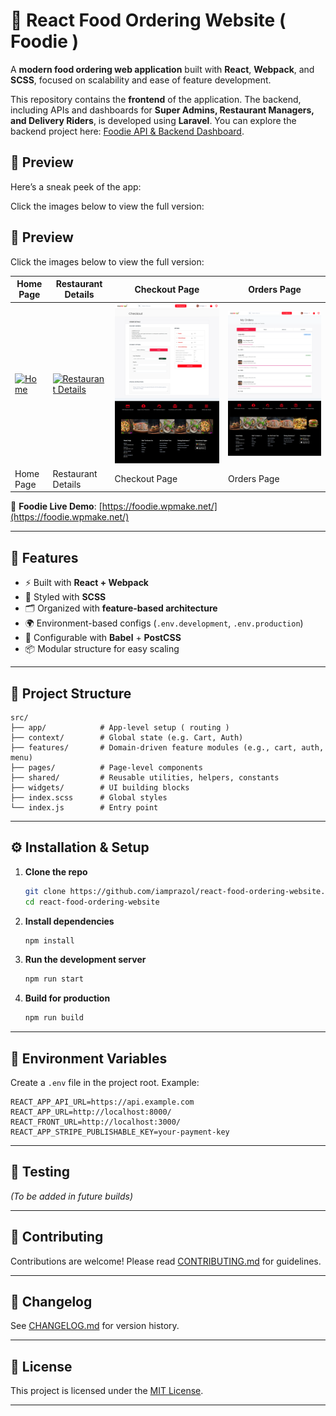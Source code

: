 # 🍔 React Food Ordering Website ( Foodie )

A **modern food ordering web application** built with **React**, **Webpack**, and **SCSS**, focused on scalability and ease of feature development.

This repository contains the **frontend** of the application. The backend, including APIs and dashboards for **Super Admins, Restaurant Managers, and Delivery Riders**, is developed using **Laravel**. You can explore the backend project here: [Foodie API & Backend Dashboard](https://github.com/iamprazol/Food-Ordering-System-Api).


## 📸 Preview

Here’s a sneak peek of the app:

Click the images below to view the full version:
## 📸 Preview

Click the images below to view the full version:

| Home Page | Restaurant Details | Checkout Page | Orders Page |
|-----------|------------------|---------------|------------|
| [![Home](./public/home-page.png)](./public/home-page.png) | <a href="./public/restaurant-details.png"><img src="./public/restaurant-details.png" width="1000px" alt="Restaurant Details" /></a> | [![Checkout](./public/checkout.png)](./public/checkout.png) | [![Orders](./public/orders.png)](./public/orders.png) |
| Home Page | Restaurant Details | Checkout Page | Orders Page |


🔗 **Foodie Live Demo**: [https://foodie.wpmake.net/](https://foodie.wpmake.net/)

---

## 🚀 Features

- ⚡ Built with **React + Webpack**
- 🎨 Styled with **SCSS**
- 🗂 Organized with **feature-based architecture**
- 🌍 Environment-based configs (`.env.development`, `.env.production`)
- 🔧 Configurable with **Babel** + **PostCSS**
- 📦 Modular structure for easy scaling

---

## 📂 Project Structure

```
src/
├── app/     		# App-level setup ( routing )
├── context/        # Global state (e.g. Cart, Auth)
├── features/     	# Domain-driven feature modules (e.g., cart, auth, menu)
├── pages/          # Page-level components
├── shared/     	# Reusable utilities, helpers, constants
├── widgets/        # UI building blocks
├── index.scss      # Global styles
└── index.js        # Entry point
```

---

## ⚙️ Installation & Setup

1. **Clone the repo**
   ```bash
   git clone https://github.com/iamprazol/react-food-ordering-website.git
   cd react-food-ordering-website
   ```

2. **Install dependencies**
   ```bash
   npm install
   ```

3. **Run the development server**
   ```bash
   npm run start
   ```

4. **Build for production**
   ```bash
   npm run build
   ```

---

## 🔑 Environment Variables

Create a `.env` file in the project root. Example:

```
REACT_APP_API_URL=https://api.example.com
REACT_APP_URL=http://localhost:8000/
REACT_FRONT_URL=http://localhost:3000/
REACT_APP_STRIPE_PUBLISHABLE_KEY=your-payment-key
```

---

## 🧪 Testing

*(To be added in future builds)*

---

## 🤝 Contributing

Contributions are welcome! Please read [CONTRIBUTING.md](./CONTRIBUTING.md) for guidelines.

---

## 📜 Changelog

See [CHANGELOG.md](./CHANGELOG.md) for version history.

---

## 📄 License

This project is licensed under the [MIT License](./LICENSE).

---

